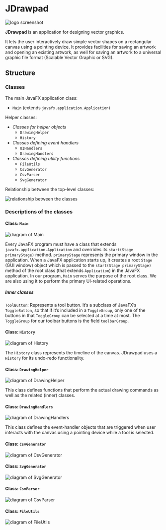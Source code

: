 # JDrawpad

![logo screenshot](screenshot-with-logo.png)

**JDrawpad** is an application for designing vector graphics.

It lets the user interactively draw simple vector shapes on a rectangular canvas using a pointing device.
It provides facilities for saving an artwork and opening an existing artwork, as well for saving an artwork to a universal graphic file format (Scalable Vector Graphic or SVG).

## Structure

### Classes

The main JavaFX application class:
- `Main` (extends `javafx.application.Application`)

Helper classes:
- *Classes for helper objects*
  - `DrawingHelper`
  - `History`
- *Classes defining event handlers*
  - `UIHandlers`
  - `DrawingHandlers`
- *Classes defining utility functions*
  - `FileUtils`
  - `CsvGenerator`
  - `CsvParser`
  - `SvgGenerator`

Relationship between the top-level classes:

![relationship between the classes](class-relationships.png)

### Descriptions of the classes

#### Class: `Main`

![diagram of Main](Main.png)

Every JavaFX program must have a class that extends `javafx.application.Application` and overrides its `start(Stage primaryStage)` method.
`primaryStage` represents the primary window in the application.
When a JavaFX application starts up, it creates a root `Stage` (GUI window) object which is passed to the `start(Stage primaryStage)` method of the root class (that extends `Application`) in the JavaFX application.
In our program, `Main` serves the purpose of the root class.
We are also using it to perform the primary UI-related operations.

##### Inner classes

`ToolButton`: Represents a tool button.
It’s a subclass of JavaFX’s `ToggleButton`, so that if it’s included in a `ToggleGroup`, only one of the buttons in that `ToggleGroup` can be selected at a time at most.
The `ToggleGroup` for our toolbar buttons is the field `toolbarGroup`.

#### Class: `History`

![diagram of History](History.png)

The `History` class represents the timeline of the canvas.
JDrawpad uses a `History` for its undo-redo functionality.

#### Class: `DrawingHelper`

![diagram of DrawingHelper](DrawingHelper.png)

This class defines functions that perform the actual drawing commands as well as the related (inner) classes.

#### Class: `DrawingHandlers`

![diagram of DrawingHandlers](DrawingHandlers.png)

This class defines the event-handler objects that are triggered when user interacts with the canvas using a pointing device while a tool is selected.

#### Class: `CsvGenerator`

![diagram of CsvGenerator](CsvGenerator.png)

#### Class: `SvgGenerator`

![diagram of SvgGenerator](SvgGenerator.png)

#### Class: `CsvParser`

![diagram of CsvParser](CsvParser.png)

#### Class: `FileUtils`

![diagram of FileUtils](FileUtils.png)

